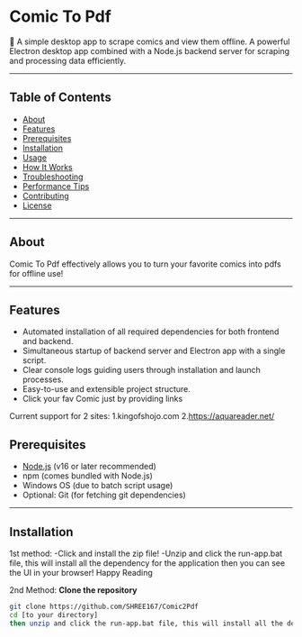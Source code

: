 # Comic To Pdf

📖 A simple desktop app to scrape comics and view them offline.
 A powerful Electron desktop app combined with a Node.js backend server for scraping and processing data efficiently.

---

## Table of Contents

- [About](#about)  
- [Features](#features)  
- [Prerequisites](#prerequisites)  
- [Installation](#installation)  
- [Usage](#usage)  
- [How It Works](#how-it-works)  
- [Troubleshooting](#troubleshooting)  
- [Performance Tips](#performance-tips)  
- [Contributing](#contributing)  
- [License](#license)

---

## About

Comic To Pdf effectively allows you to turn your favorite comics into pdfs for offline use!

---

## Features

- Automated installation of all required dependencies for both frontend and backend.  
- Simultaneous startup of backend server and Electron app with a single script.  
- Clear console logs guiding users through installation and launch processes.  
- Easy-to-use and extensible project structure. 
- Click your fav Comic just by providing links  

Current support for 2 sites: 
1.kingofshojo.com
2.https://aquareader.net/

## Prerequisites

- [Node.js](https://nodejs.org/en/download/) (v16 or later recommended)  
- npm (comes bundled with Node.js)  
- Windows OS (due to batch script usage)  
- Optional: Git (for fetching git dependencies)

---

## Installation

1st method:
-Click and install the zip file!
-Unzip and click the run-app.bat file, this will install all the dependency for the application then you can see the UI in your browser! Happy Reading

2nd Method:
 **Clone the repository**

   ```bash
   git clone https://github.com/SHREE167/Comic2Pdf
   cd [to your directory]
   then unzip and click the run-app.bat file, this will install all the dependency for the application then you can see the UI in your browser! Happy Reading!

